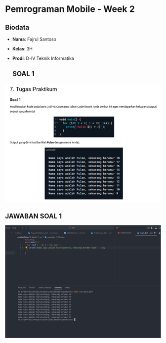 # Pemrograman Mobile - Week 2

## Biodata
- **Nama**: Fajrul Santoso  
- **Kelas**: 3H  
- **Prodi**: D-IV Teknik Informatika  

  ## SOAL 1

![Soal 1](img/Soal01.PNG) 

 ## JAWABAN SOAL 1

![Soal 1](img/JawabanSoal1.PNG) 

 
